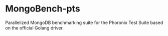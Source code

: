 # MongoBench-pts
Parallelized MongoDB benchmarking suite for the Phoronix Test Suite based on the official Golang driver.

